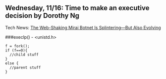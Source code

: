 ## Wednesday, 11/16: Time to make an executive decision by Dorothy Ng

Tech News: [The Web-Shaking Mirai Botnet Is Splintering—But Also Evolving](https://www.wired.com/2016/11/web-shaking-mirai-botnet-splintering-also-evolving/)

###execlp() - <unistd.h>
```
f = fork();
if (f==0){
  //child stuff
}
else {
  //parent stuff
}
```
